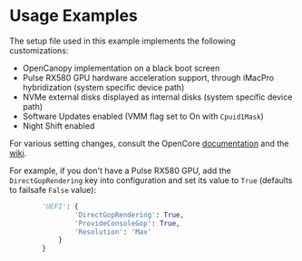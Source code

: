 # Usage Examples

The setup file used in this example implements the following customizations:

- OpenCanopy implementation on a black boot screen
- Pulse RX580 GPU hardware acceleration support, through iMacPro hybridization (system specific device path)
- NVMe external disks displayed as internal disks (system specific device path)
- Software Updates enabled (VMM flag set to On with `Cpuid1Mask`)
- Night Shift enabled

For various setting changes, consult the OpenCore [documentation](../../../../acidanthera/OpenCorePkg/tree/master/Docs) and the [wiki](../../wiki).

For example, if you don't have a Pulse RX580 GPU, add the `DirectGopRendering` key into configuration and set its value to `True` (defaults to failsafe `False` value):

```python
        'UEFI': {
                'DirectGopRendering': True,
                'ProvideConsoleGop': True,
                'Resolution': 'Max'
            }
        }
```
